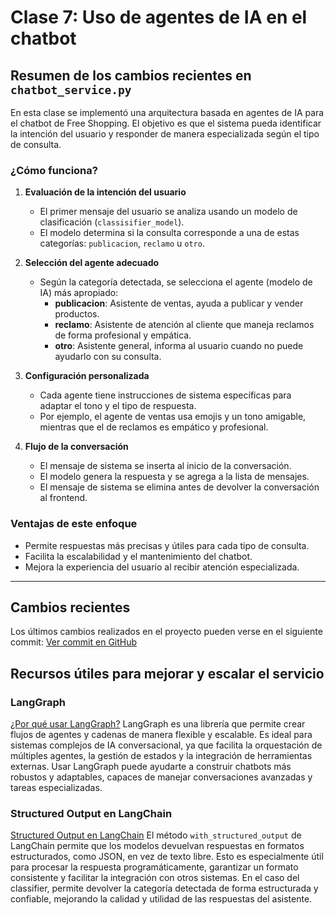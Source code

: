 # Clase 7: Uso de agentes de IA en el chatbot

## Resumen de los cambios recientes en `chatbot_service.py`

En esta clase se implementó una arquitectura basada en agentes de IA para el chatbot de Free Shopping. El objetivo es que el sistema pueda identificar la intención del usuario y responder de manera especializada según el tipo de consulta.

### ¿Cómo funciona?

1. **Evaluación de la intención del usuario**
   - El primer mensaje del usuario se analiza usando un modelo de clasificación (`classisifier_model`).
   - El modelo determina si la consulta corresponde a una de estas categorías: `publicacion`, `reclamo` u `otro`.

2. **Selección del agente adecuado**
   - Según la categoría detectada, se selecciona el agente (modelo de IA) más apropiado:
     - **publicacion**: Asistente de ventas, ayuda a publicar y vender productos.
     - **reclamo**: Asistente de atención al cliente que maneja reclamos de forma profesional y empática.
     - **otro**: Asistente general, informa al usuario cuando no puede ayudarlo con su consulta.

3. **Configuración personalizada**
   - Cada agente tiene instrucciones de sistema específicas para adaptar el tono y el tipo de respuesta.
   - Por ejemplo, el agente de ventas usa emojis y un tono amigable, mientras que el de reclamos es empático y profesional.

4. **Flujo de la conversación**
   - El mensaje de sistema se inserta al inicio de la conversación.
   - El modelo genera la respuesta y se agrega a la lista de mensajes.
   - El mensaje de sistema se elimina antes de devolver la conversación al frontend.

### Ventajas de este enfoque
- Permite respuestas más precisas y útiles para cada tipo de consulta.
- Facilita la escalabilidad y el mantenimiento del chatbot.
- Mejora la experiencia del usuario al recibir atención especializada.

---

## Cambios recientes
Los últimos cambios realizados en el proyecto pueden verse en el siguiente commit:
[Ver commit en GitHub](https://github.com/martin-paladino/ia-para-programadores-jul-25/commit/da3fcb845b53a29e2934ffa44845a2e2f529290f)

## Recursos útiles para mejorar y escalar el servicio

### LangGraph
[¿Por qué usar LangGraph?](https://langchain-ai.github.io/langgraph/concepts/why-langgraph/)
LangGraph es una librería que permite crear flujos de agentes y cadenas de manera flexible y escalable. Es ideal para sistemas complejos de IA conversacional, ya que facilita la orquestación de múltiples agentes, la gestión de estados y la integración de herramientas externas. Usar LangGraph puede ayudarte a construir chatbots más robustos y adaptables, capaces de manejar conversaciones avanzadas y tareas especializadas.

### Structured Output en LangChain
[Structured Output en LangChain](https://python.langchain.com/docs/how_to/structured_output/)
El método `with_structured_output` de LangChain permite que los modelos devuelvan respuestas en formatos estructurados, como JSON, en vez de texto libre. Esto es especialmente útil para procesar la respuesta programáticamente, garantizar un formato consistente y facilitar la integración con otros sistemas. En el caso del classifier, permite devolver la categoría detectada de forma estructurada y confiable, mejorando la calidad y utilidad de las respuestas del asistente.
